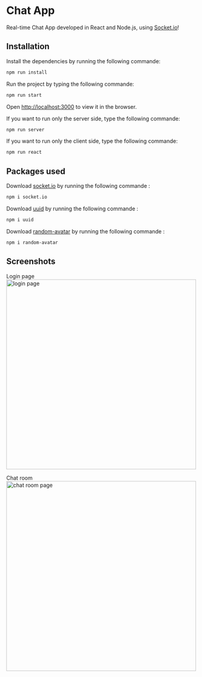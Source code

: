 # Chat App

Real-time Chat App developed in React and Node.js, using [Socket.io](https://socket.io/get-started/chat)!

## Installation

Install the dependencies by running the following commande: 
```bash
npm run install
```
Run the project by typing the following commande: 
```bash
npm run start
```
Open [http://localhost:3000](http://localhost:3000) to view it in the browser.


If you want to run only the server side, type the following commande:
```bash
npm run server
```

If you want to run only the client side, type the following commande:
```bash
npm run react
```

## Packages used

Download [socket.io](https://www.npmjs.com/package/socket.io) by running the following commande : 

```bash
npm i socket.io
```

Download [uuid](https://www.npmjs.com/package/uuid) by running the following commande : 

```bash
npm i uuid
```

Download [random-avatar](https://www.npmjs.com/package/random-avatar) by running the following commande : 

```bash
npm i random-avatar
```

## Screenshots
Login page
<img src="https://user-images.githubusercontent.com/44344870/60756953-cfed5500-a00c-11e9-99f7-f07992e1aca9.png" alt="login page" width="500px"/>

Chat room
<img src="https://user-images.githubusercontent.com/44344870/60756989-3c685400-a00d-11e9-9191-ffd30f858032.png" alt="chat room page" width="500px"/>
